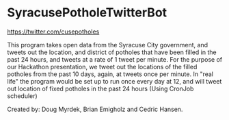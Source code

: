 # SyracusePotholeTwitterBot

https://twitter.com/cusepotholes

This program takes open data from the Syracuse City government, and tweets out the location, and district of potholes that have been filled in the past 24 hours, and tweets at a rate of 1 tweet per minute. For the purpose of our Hackathon presentation, we tweet out the locations of the filled potholes from the past 10 days, again, at tweets once per minute. In "real life" the program would be set up to run once every day at 12, and will tweet out location of fixed potholes in the past 24 hours (Using CronJob scheduler)

Created by: Doug Myrdek, Brian Emigholz and Cedric Hansen.
